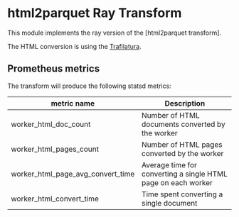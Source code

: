 # html2parquet Ray Transform 

This module implements the ray version of the [html2parquet transform].

The HTML conversion is using the [Trafilatura](https://trafilatura.readthedocs.io/en/latest/usage-python.html).

## Prometheus metrics

The transform will produce the following statsd metrics:

| metric name                      | Description                                                      |
|----------------------------------|------------------------------------------------------------------|
| worker_html_doc_count             | Number of HTML documents converted by the worker                  |
| worker_html_pages_count           | Number of HTML pages converted by the worker                      |
| worker_html_page_avg_convert_time | Average time for converting a single HTML page on each worker     |
| worker_html_convert_time          | Time spent converting a single document                          |

